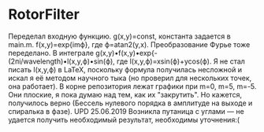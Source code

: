# RotorFilter
Переделал входную функцию. g(x,y)=const, константа задается в main.m. f(x,y)=exp{imф}, где ф=atan2(y,x).
Преобразование Фурье тоже переделано. В интеграле g(x,y)•f(x,y)•exp{-(2пi/wavelength)•l(x,y,ф)•sin(ф), где l(x,y,ф)=xsin(ф)+ycos(ф).
Я не стал писать l(x,y,ф) в LaTeX, поскольку формула получилась несложной и искал я её методом научного тыка (но проверил для нескольких точек, она работает).
В корне репозитория лежат графики при m=0, m=5, m=-5. Они плоские, я пока думаю над тем, как их "закрутить". Но кажется, получилось верно (Бессель нулевого порядка в амплитуде на выходе и спиралька в фазе).
UPD 25.06.2019 Возникла путаница с углами — не удается получить необходимый результат, необходимы уточнения:(

